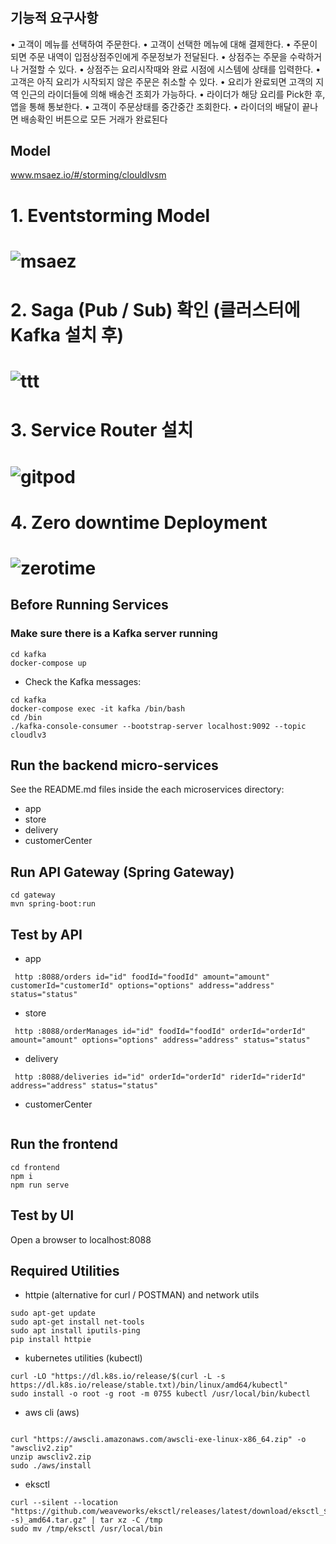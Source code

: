 # 

## 기능적 요구사항
• 고객이 메뉴를 선택하여 주문한다.
• 고객이 선택한 메뉴에 대해 결제한다.
• 주문이 되면 주문 내역이 입점상점주인에게 주문정보가 전달된다.
• 상점주는 주문을 수락하거나 거절할 수 있다.
• 상점주는 요리시작때와 완료 시점에 시스템에 상태를 입력한다.
• 고객은 아직 요리가 시작되지 않은 주문은 취소할 수 있다.
• 요리가 완료되면 고객의 지역 인근의 라이더들에 의해 배송건 조회가 가능하다.
• 라이더가 해당 요리를 Pick한 후, 앱을 통해 통보한다.
• 고객이 주문상태를 중간중간 조회한다.
• 라이더의 배달이 끝나면 배송확인 버튼으로 모든 거래가 완료된다

## Model
www.msaez.io/#/storming/clouldlvsm
# 1. Eventstorming Model
# ![msaez](https://github.com/yoosejun/clould-lv3/assets/51141885/c7bdaa2d-030d-4dd6-be03-91018156d597)

# 2. Saga (Pub / Sub) 확인 (클러스터에 Kafka 설치 후)
# ![ttt](https://github.com/yoosejun/clould-lv3/assets/51141885/743dda54-dbd7-4c23-b673-a6b1d69f52ca)

# 3. Service Router 설치
# ![gitpod](https://github.com/yoosejun/clould-lv3/assets/51141885/30cdd4ea-c844-4e24-9433-e2dc3436fb25)

# 4. Zero downtime Deployment
# ![zerotime](https://github.com/yoosejun/clould-lv3/assets/51141885/cafe425c-425d-41ce-9b04-d708825a609d)


## Before Running Services
### Make sure there is a Kafka server running
```
cd kafka
docker-compose up
```
- Check the Kafka messages:
```
cd kafka
docker-compose exec -it kafka /bin/bash
cd /bin
./kafka-console-consumer --bootstrap-server localhost:9092 --topic cloudlv3
```

## Run the backend micro-services
See the README.md files inside the each microservices directory:

- app
- store
- delivery
- customerCenter


## Run API Gateway (Spring Gateway)
```
cd gateway
mvn spring-boot:run
```

## Test by API
- app
```
 http :8088/orders id="id" foodId="foodId" amount="amount" customerId="customerId" options="options" address="address" status="status" 
```
- store
```
 http :8088/orderManages id="id" foodId="foodId" orderId="orderId" amount="amount" options="options" address="address" status="status" 
```
- delivery
```
 http :8088/deliveries id="id" orderId="orderId" riderId="riderId" address="address" status="status" 
```
- customerCenter
```
```


## Run the frontend
```
cd frontend
npm i
npm run serve
```

## Test by UI
Open a browser to localhost:8088

## Required Utilities

- httpie (alternative for curl / POSTMAN) and network utils
```
sudo apt-get update
sudo apt-get install net-tools
sudo apt install iputils-ping
pip install httpie
```

- kubernetes utilities (kubectl)
```
curl -LO "https://dl.k8s.io/release/$(curl -L -s https://dl.k8s.io/release/stable.txt)/bin/linux/amd64/kubectl"
sudo install -o root -g root -m 0755 kubectl /usr/local/bin/kubectl
```

- aws cli (aws)
```

curl "https://awscli.amazonaws.com/awscli-exe-linux-x86_64.zip" -o "awscliv2.zip"
unzip awscliv2.zip
sudo ./aws/install
```

- eksctl 
```
curl --silent --location "https://github.com/weaveworks/eksctl/releases/latest/download/eksctl_$(uname -s)_amd64.tar.gz" | tar xz -C /tmp
sudo mv /tmp/eksctl /usr/local/bin
```


